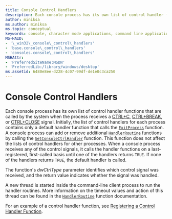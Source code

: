 ```yaml
---
title: Console Control Handlers
description: Each console process has its own list of control handler functions that are called by the system when the process receives a CTRL+C, CTRL+BREAK, or CTRL+CLOSE signal.
author: miniksa
ms.author: miniksa
ms.topic: conceptual
keywords: console, character mode applications, command line applications, terminal applications, console api
MS-HAID:
- '\_win32\_console\_control\_handlers'
- 'base.console\_control\_handlers'
- 'consoles.console\_control\_handlers'
MSHAttr:
- 'PreferredSiteName:MSDN'
- 'PreferredLib:/library/windows/desktop'
ms.assetid: 6480e8ee-d228-4c07-99df-de1e0c3ca250
---
```


# Console Control Handlers

Each console process has its own list of control handler functions that are called by the system when the process receives a [CTRL+C](ctrl-c-and-ctrl-break-signals.md), [CTRL+BREAK](ctrl-c-and-ctrl-break-signals.md), or [CTRL+CLOSE](ctrl-close-signal.md) signal. Initially, the list of control handlers for each process contains only a default handler function that calls the [`ExitProcess`](https://msdn.microsoft.com/library/windows/desktop/ms682658) function. A console process can add or remove additional [`HandlerRoutine`](handlerroutine.md) functions by calling the [`SetConsoleCtrlHandler`](setconsolectrlhandler.md) function. This function does not affect the lists of control handlers for other processes. When a console process receives any of the control signals, it calls the handler functions on a last-registered, first-called basis until one of the handlers returns `TRUE`. If none of the handlers returns `TRUE`, the default handler is called.

The function's *dwCtrlType* parameter identifies which control signal was received, and the return value indicates whether the signal was handled.

A new thread is started inside the command-line client process to run the handler routines. More information on the timeout values and action of this thread can be found in the [`HandlerRoutine`](handlerroutine.md#remarks) function documentation.

For an example of a control handler function, see [Registering a Control Handler Function](registering-a-control-handler-function.md).
